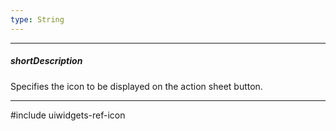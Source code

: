 ```yaml
---
type: String
---
```

---
##### shortDescription
Specifies the icon to be displayed on the action sheet button.

---
#include uiwidgets-ref-icon